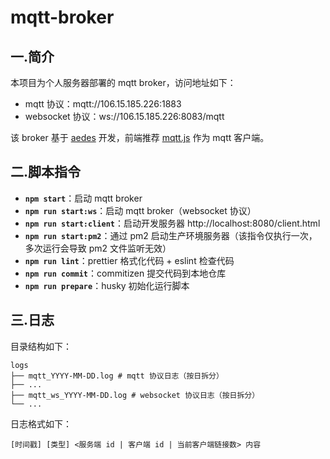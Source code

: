 # mqtt-broker

## 一.简介

本项目为个人服务器部署的 mqtt broker，访问地址如下：

- mqtt 协议：mqtt://106.15.185.226:1883
- websocket 协议：ws://106.15.185.226:8083/mqtt

该 broker 基于 [aedes](https://github.com/moscajs/aedes) 开发，前端推荐 [mqtt.js](https://github.com/mqttjs/MQTT.js) 作为 mqtt 客户端。

## 二.脚本指令

- **`npm start`**：启动 mqtt broker
- **`npm run start:ws`**：启动 mqtt broker（websocket 协议）
- **`npm run start:client`**：启动开发服务器 http://localhost:8080/client.html
- **`npm run start:pm2`**：通过 pm2 启动生产环境服务器（该指令仅执行一次，多次运行会导致 pm2 文件监听无效）
- **`npm run lint`**：prettier 格式化代码 + eslint 检查代码
- **`npm run commit`**：commitizen 提交代码到本地仓库
- **`npm run prepare`**：husky 初始化运行脚本

## 三.日志

目录结构如下：

```
logs
├── mqtt_YYYY-MM-DD.log # mqtt 协议日志（按日拆分）
├── ...
├── mqtt_ws_YYYY-MM-DD.log # websocket 协议日志（按日拆分）
└── ...
```

日志格式如下：

```
[时间戳] [类型] <服务端 id | 客户端 id | 当前客户端链接数> 内容
```
